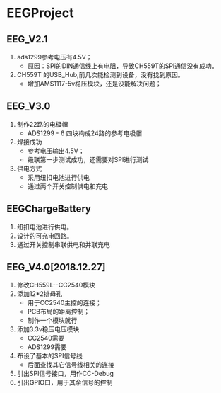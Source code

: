 # EEGProject
## EEG_V2.1
1. ads1299参考电压有4.5V；
    + 原因：SPI的DIN通信线上有电阻，导致CH559T的SPI通信没有成功。
2. CH559T 的USB_Hub,前几次能检测到设备，没有找到原因。
    + 增加AMS1117-5v稳压模块，还是没能解决问题；
## EEG_V3.0
1. 制作22路的电极帽
     + ADS1299 - 6 四块构成24路的参考电极帽
2. 焊接成功
    + 参考电压输出4.5V；
    + 级联第一步测试成功，还需要对SPI进行测试
3. 供电方式
    + 采用纽扣电池进行供电
    + 通过两个开关控制供电和充电
## EEGChargeBattery
1. 纽扣电池进行供电。
2. 设计的可充电回路。
3. 通过开关控制串联供电和并联充电

## EEG_V4.0[2018.12.27]

1. 修改CH559L--CC2540模块
2. 添加12*2排母孔
   + 用于CC2540主控的连接；
   + PCB布局的距离控制；
   + 制作一个模块就行
3. 添加3.3v稳压电压模块
   + CC2540需要
   + ADS1299需要
4. 布设了基本的SPI信号线
   + 后面查找其它信号线相关的连接
5. 引出SPI信号接口，用作CC-Debug
6. 引出GPIO口，用于其余信号的控制